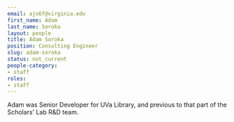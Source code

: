 ```yaml
---
email: ajs6f@virginia.edu
first_name: Adam
last_name: Soroka
layout: people
title: Adam Soroka
position: Consulting Engineer
slug: adam-soroka
status: not_current
people-category:
- staff
roles: 
- staff
---
```

Adam was Senior Developer for UVa Library, and previous to that part of the Scholars' Lab R&D team.